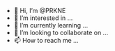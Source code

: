 - 👋 Hi, I’m @PRKNE
- 👀 I’m interested in ...
- 🌱 I’m currently learning ...
- 💞️ I’m looking to collaborate on ...
- 📫 How to reach me ...

<!---
PRKNE/PRKNE is a ✨ special ✨ repository because its `README.md` (this file) appears on your GitHub profile.
You can click the Preview link to take a look at your changes.
--->
